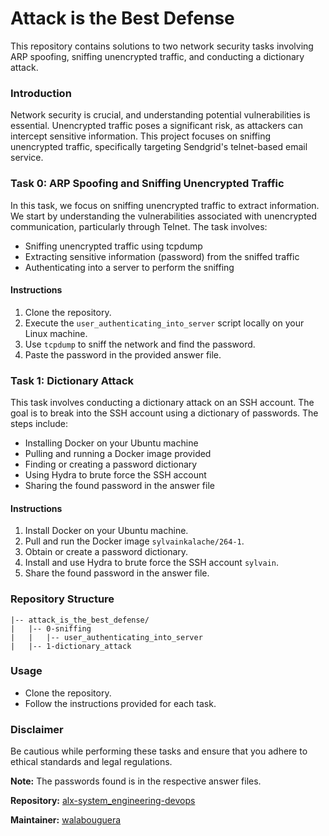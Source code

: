 # Attack is the Best Defense
This repository contains solutions to two network security tasks involving ARP spoofing, sniffing unencrypted traffic, and conducting a dictionary attack.

### Introduction
Network security is crucial, and understanding potential vulnerabilities is essential. Unencrypted traffic poses a significant risk, as attackers can intercept sensitive information. This project focuses on sniffing unencrypted traffic, specifically targeting Sendgrid's telnet-based email service.

### Task 0: ARP Spoofing and Sniffing Unencrypted Traffic

In this task, we focus on sniffing unencrypted traffic to extract information. We start by understanding the vulnerabilities associated with unencrypted communication, particularly through Telnet. The task involves:

- Sniffing unencrypted traffic using tcpdump
- Extracting sensitive information (password) from the sniffed traffic
- Authenticating into a server to perform the sniffing

#### Instructions
1. Clone the repository.
2. Execute the `user_authenticating_into_server` script locally on your Linux machine.
3. Use `tcpdump` to sniff the network and find the password.
4. Paste the password in the provided answer file.

### Task 1: Dictionary Attack

This task involves conducting a dictionary attack on an SSH account. The goal is to break into the SSH account using a dictionary of passwords. The steps include:

- Installing Docker on your Ubuntu machine
- Pulling and running a Docker image provided
- Finding or creating a password dictionary
- Using Hydra to brute force the SSH account
- Sharing the found password in the answer file

#### Instructions
1. Install Docker on your Ubuntu machine.
2. Pull and run the Docker image `sylvainkalache/264-1`.
3. Obtain or create a password dictionary.
4. Install and use Hydra to brute force the SSH account `sylvain`.
5. Share the found password in the answer file.

### Repository Structure

```
|-- attack_is_the_best_defense/
|   |-- 0-sniffing
|   |   |-- user_authenticating_into_server
|   |-- 1-dictionary_attack
```

### Usage

- Clone the repository.
- Follow the instructions provided for each task.

### Disclaimer

Be cautious while performing these tasks and ensure that you adhere to ethical standards and legal regulations.

**Note:** The passwords found is in the respective answer files.

**Repository:** [alx-system_engineering-devops](https://github.com/walabouguera996/alx-system_engineering-devops/attack_is_the_best_defense/)

**Maintainer:** [walabouguera](walabouguera996@gmail.com)

